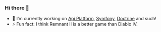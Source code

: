 ### Hi there 👋

- 🔭 I’m currently working on [Api Platform](https://api-platform.com/), [Symfony](https://symfony.com/), [Doctrine](https://www.doctrine-project.org/projects/orm.html) and such!
- ⚡ Fun fact: I think Remnant II is a better game than Diablo IV.
